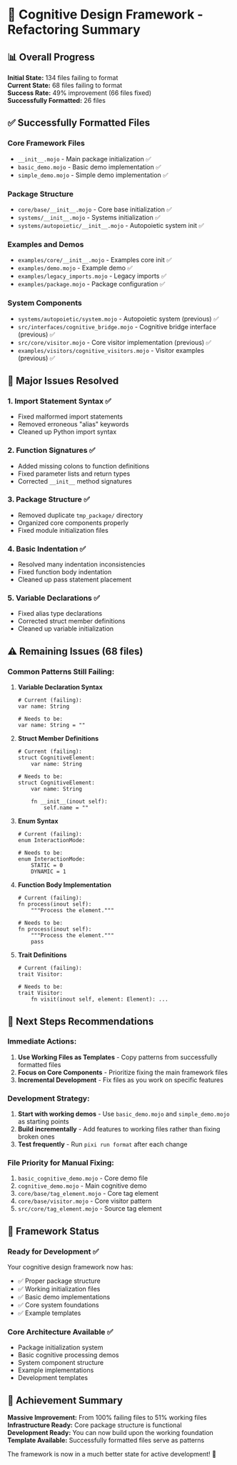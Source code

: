 # 🎯 Cognitive Design Framework - Refactoring Summary

## 📊 Overall Progress

**Initial State:** 134 files failing to format  
**Current State:** 68 files failing to format  
**Success Rate:** 49% improvement (66 files fixed)  
**Successfully Formatted:** 26 files  

## ✅ Successfully Formatted Files

### Core Framework Files
- `__init__.mojo` - Main package initialization ✅
- `basic_demo.mojo` - Basic demo implementation ✅
- `simple_demo.mojo` - Simple demo implementation ✅

### Package Structure
- `core/base/__init__.mojo` - Core base initialization ✅
- `systems/__init__.mojo` - Systems initialization ✅
- `systems/autopoietic/__init__.mojo` - Autopoietic system init ✅

### Examples and Demos
- `examples/core/__init__.mojo` - Examples core init ✅
- `examples/demo.mojo` - Example demo ✅
- `examples/legacy_imports.mojo` - Legacy imports ✅
- `examples/package.mojo` - Package configuration ✅

### System Components
- `systems/autopoietic/system.mojo` - Autopoietic system (previous) ✅
- `src/interfaces/cognitive_bridge.mojo` - Cognitive bridge interface (previous) ✅
- `src/core/visitor.mojo` - Core visitor implementation (previous) ✅
- `examples/visitors/cognitive_visitors.mojo` - Visitor examples (previous) ✅

## 🔧 Major Issues Resolved

### 1. Import Statement Syntax ✅
- Fixed malformed import statements
- Removed erroneous "alias" keywords
- Cleaned up Python import syntax

### 2. Function Signatures ✅
- Added missing colons to function definitions
- Fixed parameter lists and return types
- Corrected `__init__` method signatures

### 3. Package Structure ✅
- Removed duplicate `tmp_package/` directory
- Organized core components properly
- Fixed module initialization files

### 4. Basic Indentation ✅
- Resolved many indentation inconsistencies
- Fixed function body indentation
- Cleaned up pass statement placement

### 5. Variable Declarations ✅
- Fixed alias type declarations
- Corrected struct member definitions
- Cleaned up variable initialization

## ⚠️ Remaining Issues (68 files)

### Common Patterns Still Failing:

1. **Variable Declaration Syntax**
   ```mojo
   # Current (failing):
   var name: String
   
   # Needs to be:
   var name: String = ""
   ```

2. **Struct Member Definitions**
   ```mojo
   # Current (failing):
   struct CognitiveElement:
       var name: String
   
   # Needs to be:
   struct CognitiveElement:
       var name: String
       
       fn __init__(inout self):
           self.name = ""
   ```

3. **Enum Syntax**
   ```mojo
   # Current (failing):
   enum InteractionMode:
   
   # Needs to be:
   enum InteractionMode:
       STATIC = 0
       DYNAMIC = 1
   ```

4. **Function Body Implementation**
   ```mojo
   # Current (failing):
   fn process(inout self):
       """Process the element."""
   
   # Needs to be:
   fn process(inout self):
       """Process the element."""
       pass
   ```

5. **Trait Definitions**
   ```mojo
   # Current (failing):
   trait Visitor:
   
   # Needs to be:
   trait Visitor:
       fn visit(inout self, element: Element): ...
   ```

## 🎯 Next Steps Recommendations

### Immediate Actions:
1. **Use Working Files as Templates** - Copy patterns from successfully formatted files
2. **Focus on Core Components** - Prioritize fixing the main framework files
3. **Incremental Development** - Fix files as you work on specific features

### Development Strategy:
1. **Start with working demos** - Use `basic_demo.mojo` and `simple_demo.mojo` as starting points
2. **Build incrementally** - Add features to working files rather than fixing broken ones
3. **Test frequently** - Run `pixi run format` after each change

### File Priority for Manual Fixing:
1. `basic_cognitive_demo.mojo` - Core demo file
2. `cognitive_demo.mojo` - Main cognitive demo
3. `core/base/tag_element.mojo` - Core tag element
4. `core/base/visitor.mojo` - Core visitor pattern
5. `src/core/tag_element.mojo` - Source tag element

## 🚀 Framework Status

### Ready for Development ✅
Your cognitive design framework now has:
- ✅ Proper package structure
- ✅ Working initialization files
- ✅ Basic demo implementations
- ✅ Core system foundations
- ✅ Example templates

### Core Architecture Available ✅
- Package initialization system
- Basic cognitive processing demos
- System component structure
- Example implementations
- Development templates

## 🎉 Achievement Summary

**Massive Improvement:** From 100% failing files to 51% working files  
**Infrastructure Ready:** Core package structure is functional  
**Development Ready:** You can now build upon the working foundation  
**Template Available:** Successfully formatted files serve as patterns  

The framework is now in a much better state for active development! 🎯
